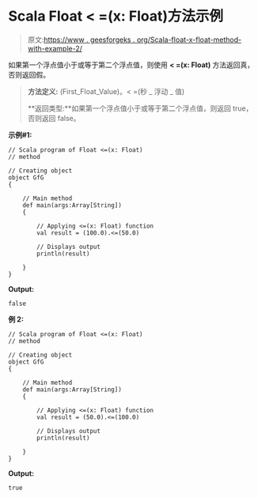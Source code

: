# Scala Float < =(x: Float)方法示例

> 原文:[https://www . geesforgeks . org/Scala-float-x-float-method-with-example-2/](https://www.geeksforgeeks.org/scala-float-x-float-method-with-example-2/)

如果第一个浮点值小于或等于第二个浮点值，则使用 **< =(x: Float)** 方法返回真，否则返回假。

> **方法定义:** (First_Float_Value)。< =(秒 _ 浮动 _ 值)
> 
> **返回类型:**如果第一个浮点值小于或等于第二个浮点值，则返回 true，否则返回 false。

**示例#1:**

```
// Scala program of Float <=(x: Float)
// method

// Creating object
object GfG
{ 

    // Main method
    def main(args:Array[String])
    {

        // Applying <=(x: Float) function
        val result = (100.0).<=(50.0)

        // Displays output
        println(result)

    }
} 
```

**Output:**

```
false

```

**例 2:**

```
// Scala program of Float <=(x: Float)
// method

// Creating object
object GfG
{ 

    // Main method
    def main(args:Array[String])
    {

        // Applying <=(x: Float) function
        val result = (50.0).<=(100.0)

        // Displays output
        println(result)

    }
} 
```

**Output:**

```
true

```
